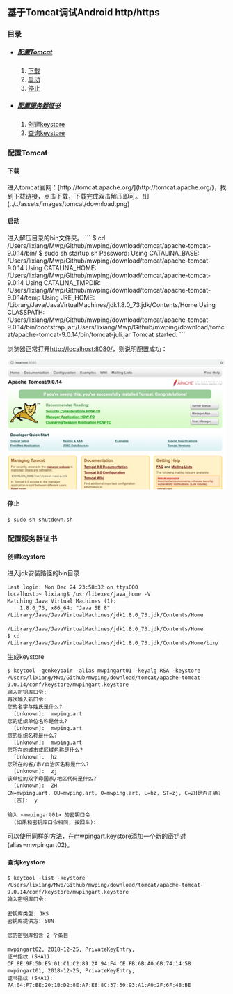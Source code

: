 ## 基于Tomcat调试Android http/https

### 目录

* ##### [配置Tomcat](#1)
  1. [下载](#1.1)
  2. [启动](#1.2)
  3. [停止](#1.3)

* ##### [配置服务器证书](#2)
  1. [创建keystore](#2.1)
  2. [查询keystore](#2.2)
  

<h3 id="1">配置Tomcat</h3>

<h4 id="1.1">下载</h4> 
进入tomcat官网：[http://tomcat.apache.org/](http://tomcat.apache.org/)，找到下载链接，点击下载，下载完成双击解压即可。
![](../../assets/images/tomcat/download.png)

<h4 id="1.2">启动</h4> 
进入解压目录的bin文件夹。
```
$ cd /Users/lixiang/Mwp/Github/mwping/download/tomcat/apache-tomcat-9.0.14/bin/
$ sudo sh startup.sh
Password:
Using CATALINA_BASE:   /Users/lixiang/Mwp/Github/mwping/download/tomcat/apache-tomcat-9.0.14
Using CATALINA_HOME:   /Users/lixiang/Mwp/Github/mwping/download/tomcat/apache-tomcat-9.0.14
Using CATALINA_TMPDIR: /Users/lixiang/Mwp/Github/mwping/download/tomcat/apache-tomcat-9.0.14/temp
Using JRE_HOME:        /Library/Java/JavaVirtualMachines/jdk1.8.0_73.jdk/Contents/Home
Using CLASSPATH:       /Users/lixiang/Mwp/Github/mwping/download/tomcat/apache-tomcat-9.0.14/bin/bootstrap.jar:/Users/lixiang/Mwp/Github/mwping/download/tomcat/apache-tomcat-9.0.14/bin/tomcat-juli.jar
Tomcat started.
```

浏览器正常打开[http://localhost:8080/](http://localhost:8080/)，则说明配置成功：

![](../../assets/images/tomcatlocaltest.png)

<h4 id="1.3">停止</h4> 

```
$ sudo sh shutdown.sh
```

<h3 id="2">配置服务器证书</h3>

<h4 id="2.1">创建keystore</h4> 

进入jdk安装路径的bin目录
```
Last login: Mon Dec 24 23:58:32 on ttys000
localhost:~ lixiang$ /usr/libexec/java_home -V
Matching Java Virtual Machines (1):
    1.8.0_73, x86_64: "Java SE 8" /Library/Java/JavaVirtualMachines/jdk1.8.0_73.jdk/Contents/Home

/Library/Java/JavaVirtualMachines/jdk1.8.0_73.jdk/Contents/Home
$ cd /Library/Java/JavaVirtualMachines/jdk1.8.0_73.jdk/Contents/Home/bin/
```
生成keystore
```
$ keytool -genkeypair -alias mwpingart01 -keyalg RSA -keystore /Users/lixiang/Mwp/Github/mwping/download/tomcat/apache-tomcat-9.0.14/conf/keystore/mwpingart.keystore
输入密钥库口令:  
再次输入新口令: 
您的名字与姓氏是什么?
  [Unknown]:  mwping.art
您的组织单位名称是什么?
  [Unknown]:  mwping.art
您的组织名称是什么?
  [Unknown]:  mwping.art
您所在的城市或区域名称是什么?
  [Unknown]:  hz
您所在的省/市/自治区名称是什么?
  [Unknown]:  zj
该单位的双字母国家/地区代码是什么?
  [Unknown]:  ZH
CN=mwping.art, OU=mwping.art, O=mwping.art, L=hz, ST=zj, C=ZH是否正确?
  [否]:  y

输入 <mwpingart01> 的密钥口令
  (如果和密钥库口令相同, 按回车):  
```
可以使用同样的方法，在mwpingart.keystore添加一个新的密钥对(alias=mwpingart02)。

<h4 id="2.2">查询keystore</h4> 

```
$ keytool -list -keystore /Users/lixiang/Mwp/Github/mwping/download/tomcat/apache-tomcat-9.0.14/conf/keystore/mwpingart.keystore 
输入密钥库口令:  

密钥库类型: JKS
密钥库提供方: SUN

您的密钥库包含 2 个条目

mwpingart02, 2018-12-25, PrivateKeyEntry, 
证书指纹 (SHA1): CF:8E:9F:5D:E5:01:C1:C2:89:2A:94:F4:CE:FB:6B:A0:6B:74:14:58
mwpingart01, 2018-12-25, PrivateKeyEntry, 
证书指纹 (SHA1): 7A:04:F7:BE:20:1B:D2:8E:A7:E8:8C:37:50:93:A1:A0:2F:6F:48:BE
```